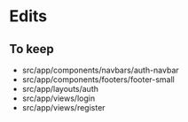 # Edits

## To keep

- src/app/components/navbars/auth-navbar
- src/app/components/footers/footer-small
- src/app/layouts/auth
- src/app/views/login
- src/app/views/register
